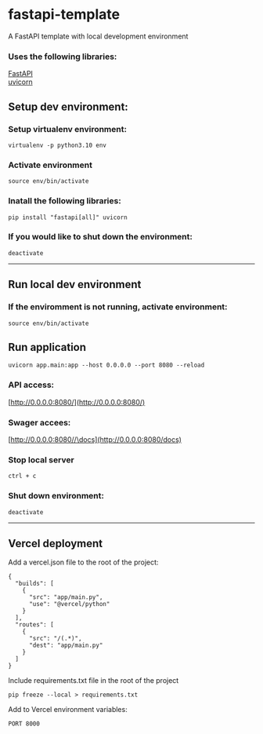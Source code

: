 # fastapi-template

A FastAPI template with local development environment

### Uses the following libraries:
[FastAPI](https://fastapi.tiangolo.com/)<br>
[uvicorn](https://www.uvicorn.org/)

## Setup dev environment:

### Setup virtualenv environment:
```
virtualenv -p python3.10 env
```

### Activate environment
```
source env/bin/activate
```

### Inatall the following libraries:
```
pip install "fastapi[all]" uvicorn
```

### If you would like to shut down the environment:
```
deactivate
```

---

## Run local dev environment

### If the enviromment is not running, activate environment:
```
source env/bin/activate
```

## Run application

```
uvicorn app.main:app --host 0.0.0.0 --port 8080 --reload
```

### API access:

[http://0.0.0.0:8080/](http://0.0.0.0:8080/)

### Swager accees:

[http://0.0.0.0:8080//\docs](http://0.0.0.0:8080/docs)

### Stop local server
```
ctrl + c
```

### Shut down environment:
```
deactivate
```

---

## Vercel deployment

Add a vercel.json file to the root of the project:

```
{
  "builds": [
    {
      "src": "app/main.py",
      "use": "@vercel/python"
    }
  ],
  "routes": [
    {
      "src": "/(.*)",
      "dest": "app/main.py"
    }
  ]
}
```

Include requirements.txt file in the root of the project
```
pip freeze --local > requirements.txt
```


Add to Vercel environment variables:
```
PORT 8000
```
